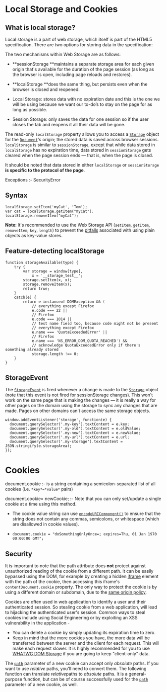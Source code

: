 # Local Storage and Cookies

## What is local storage?

Local storage is a part of web storage, which itself is part of the HTML5 specification. There are two options for storing data in the specification:

The two mechanisms within Web Storage are as follows:

- **sessionStorage **maintains a separate storage area for each given origin that's available for the duration of the page session (as long as the browser is open, including page reloads and restores).
- **localStorage **does the same thing, but persists even when the browser is closed and reopened.


- Local Storage: stores data with no expiration date and this is the one we will be using because we want our to-do’s to stay on the page for as long as possible.
- Session Storage: only saves the data for one session so if the user closes the tab and reopens it all their data will be gone.



The read-only `localStorage` property allows you to access a [`Storage`](https://developer.mozilla.org/en-US/docs/Web/API/Storage) object for the [`Document`](https://developer.mozilla.org/en-US/docs/Web/API/Document)'s origin; the stored data is saved across browser sessions. `localStorage` is similar to `sessionStorage`, except that while data stored in `localStorage` has no expiration time, data stored in `sessionStorage` gets cleared when the page session ends — that is, when the page is closed.

It should be noted that data stored in either `localStorage` or `sessionStorage` **is specific to the protocol of the page**.

Exceptions :- SecurityError



## Syntax

```
localStorage.setItem('myCat', 'Tom');
var cat = localStorage.getItem("myCat");
localStorage.removeItem("myCat");
```

**Note**: It's recommended to use the Web Storage API (`setItem`, `getItem`, `removeItem`, `key`, `length`) to prevent the [pitfalls](http://www.2ality.com/2012/01/objects-as-maps.html) associated with using plain objects as key-value stores.



## Feature-detecting localStorage

```
function storageAvailable(type) {
    try {
        var storage = window[type],
            x = '__storage_test__';
        storage.setItem(x, x);
        storage.removeItem(x);
        return true;
    }
    catch(e) {
        return e instanceof DOMException && (
            // everything except Firefox
            e.code === 22 ||
            // Firefox
            e.code === 1014 ||
            // test name field too, because code might not be present
            // everything except Firefox
            e.name === 'QuotaExceededError' ||
            // Firefox
            e.name === 'NS_ERROR_DOM_QUOTA_REACHED') &&
            // acknowledge QuotaExceededError only if there's something already stored
            storage.length !== 0;
    }
}
```



## StorageEvent

The [`StorageEvent`](https://developer.mozilla.org/en-US/docs/Web/API/StorageEvent) is fired whenever a change is made to the [`Storage`](https://developer.mozilla.org/en-US/docs/Web/API/Storage) object (note that this event is not fired for sessionStorage changes). This won't work on the same page that is making the changes — it is really a way for other pages on the domain using the storage to sync any changes that are made. Pages on other domains can't access the same storage objects.

```
window.addEventListener('storage', function(e) {  
  document.querySelector('.my-key').textContent = e.key;
  document.querySelector('.my-old').textContent = e.oldValue;
  document.querySelector('.my-new').textContent = e.newValue;
  document.querySelector('.my-url').textContent = e.url;
  document.querySelector('.my-storage').textContent = JSON.stringify(e.storageArea);
});
```



# Cookies

document.cookie  :- is a string containing a semicolon-separated list of all cookies (i.e. `*key*=*value*` pairs)

document.cookie= newCookie; :- Note that you can only set/update a single cookie at a time using this method.



- The cookie value string can use [`encodeURIComponent()`](https://developer.mozilla.org/en-US/docs/JavaScript/Reference/Global_Objects/encodeURIComponent) to ensure that the string does not contain any commas, semicolons, or whitespace (which are disallowed in cookie values).

- ```
  document.cookie = "doSomethingOnlyOnce=; expires=Thu, 01 Jan 1970 00:00:00 GMT";
  ```

## Security

It is important to note that the path attribute does **not** protect against unauthorized reading of the cookie from a different path. It can be easily bypassed using the DOM, for example by creating a hidden [iframe](https://developer.mozilla.org/en-US/docs/HTML/Element/iframe) element with the path of the cookie, then accessing this iframe's `contentDocument.cookie` property. The only way to protect the cookie is by using a different domain or subdomain, due to the [same origin policy](https://developer.mozilla.org/en-US/docs/Same_origin_policy_for_JavaScript).

Cookies are often used in web application to identify a user and their authenticated session. So stealing cookie from a web application, will lead to hijacking the authenticated user's session. Common ways to steal cookies include using Social Engineering or by exploiting an XSS vulnerability in the application -

- You can delete a cookie by simply updating its expiration time to zero.
- Keep in mind that the more cookies you have, the more data will be transferred between the server and the client for each request. This will make each request slower. It is highly recommended for you to use [WHATWG DOM Storage](https://developer.mozilla.org/en-US/docs/DOM/Storage) if you are going to keep "client-only" data.

The [`path`](https://developer.mozilla.org/en-US/docs/Web/API/Document/cookie#new-cookie_path) parameter of a new cookie can accept only *absolute* paths. If you want to use *relative* paths, you'll need to convert them. The following function can translate *relative*paths to *absolute* paths. It is a general-purpose function, but can be of course successfully used for the [`path`](https://developer.mozilla.org/en-US/docs/Web/API/Document/cookie#new-cookie_path) parameter of a new cookie, as well.